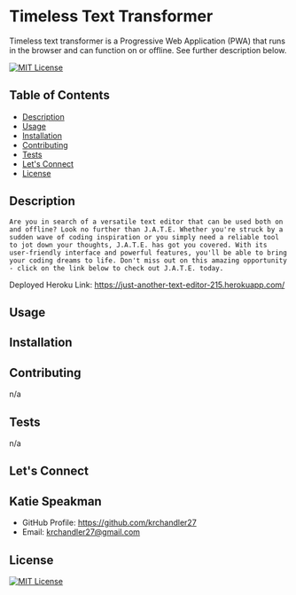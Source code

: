 # Timeless Text Transformer 
Timeless text transformer is a Progressive Web Application (PWA) that runs in the browser and can function on or offline. See further description below.

[![MIT License](https://img.shields.io/badge/License-MIT-blue)]((https://opensource.org/licenses/MIT))

## Table of Contents
  - [Description](#Description)
  - [Usage](#Usage)
  - [Installation](#Installation)
  - [Contributing](#Contributing)
  - [Tests](#Tests)
  - [Let's Connect](#Lets-Connect)
  - [License](#License)

## Description
    Are you in search of a versatile text editor that can be used both on and offline? Look no further than J.A.T.E. Whether you're struck by a sudden wave of coding inspiration or you simply need a reliable tool to jot down your thoughts, J.A.T.E. has got you covered. With its user-friendly interface and powerful features, you'll be able to bring your coding dreams to life. Don't miss out on this amazing opportunity - click on the link below to check out J.A.T.E. today.

  Deployed Heroku Link:  https://just-another-text-editor-215.herokuapp.com/

## Usage  

  
## Installation


## Contributing
  n/a

## Tests
  n/a

## Let's Connect
## Katie Speakman
* GitHub Profile: https://github.com/krchandler27
* Email: krchandler27@gmail.com

## License
  
  [![MIT License](https://img.shields.io/badge/License-MIT-blue)]((https://opensource.org/licenses/MIT))
